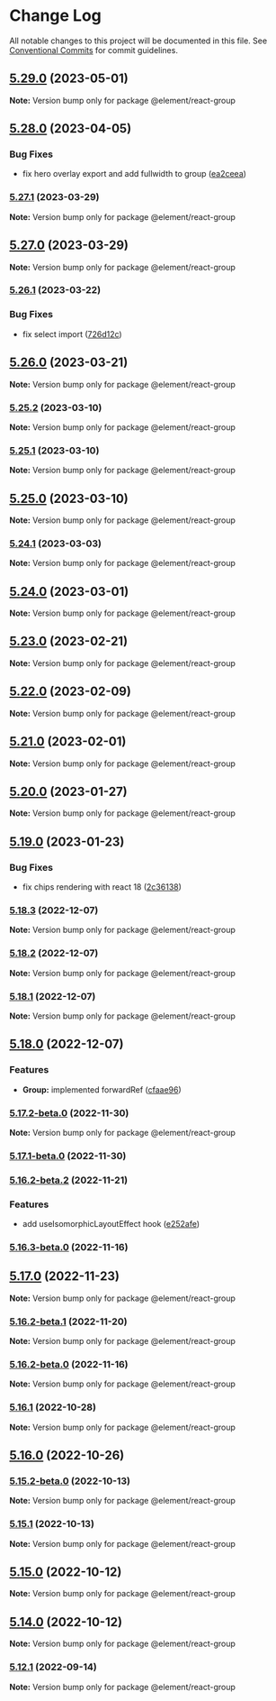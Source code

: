 # Change Log

All notable changes to this project will be documented in this file.
See [Conventional Commits](https://conventionalcommits.org) for commit guidelines.

## [5.29.0](https://github.platforms.engineering/element/element-react/compare/v5.28.0...v5.29.0) (2023-05-01)

**Note:** Version bump only for package @element/react-group

## [5.28.0](https://github.platforms.engineering/element/element-react/compare/v5.27.1...v5.28.0) (2023-04-05)

### Bug Fixes

-   fix hero overlay export and add fullwidth to group ([ea2ceea](https://github.platforms.engineering/element/element-react/commits/ea2ceea76ec8206e0d29e68d9e0aa2006e18f75a))

### [5.27.1](https://github.platforms.engineering/element/element-react/compare/v5.27.0...v5.27.1) (2023-03-29)

**Note:** Version bump only for package @element/react-group

## [5.27.0](https://github.platforms.engineering/element/element-react/compare/v5.26.1...v5.27.0) (2023-03-29)

**Note:** Version bump only for package @element/react-group

### [5.26.1](https://github.platforms.engineering/element/element-react/compare/v5.26.0...v5.26.1) (2023-03-22)

### Bug Fixes

-   fix select import ([726d12c](https://github.platforms.engineering/element/element-react/commits/726d12c2bb8724fe432b9c34fde3652b24d2f8bb))

## [5.26.0](https://github.platforms.engineering/element/element-react/compare/v5.25.2...v5.26.0) (2023-03-21)

**Note:** Version bump only for package @element/react-group

### [5.25.2](https://github.platforms.engineering/element/element-react/compare/v5.25.1...v5.25.2) (2023-03-10)

**Note:** Version bump only for package @element/react-group

### [5.25.1](https://github.platforms.engineering/element/element-react/compare/v5.25.0...v5.25.1) (2023-03-10)

**Note:** Version bump only for package @element/react-group

## [5.25.0](https://github.platforms.engineering/element/element-react/compare/v5.24.1...v5.25.0) (2023-03-10)

**Note:** Version bump only for package @element/react-group

### [5.24.1](https://github.platforms.engineering/element/element-react/compare/v5.24.0...v5.24.1) (2023-03-03)

**Note:** Version bump only for package @element/react-group

## [5.24.0](https://github.platforms.engineering/element/element-react/compare/v5.23.0...v5.24.0) (2023-03-01)

**Note:** Version bump only for package @element/react-group

## [5.23.0](https://github.platforms.engineering/element/element-react/compare/v5.22.0...v5.23.0) (2023-02-21)

**Note:** Version bump only for package @element/react-group

## [5.22.0](https://github.platforms.engineering/element/element-react/compare/v5.21.0...v5.22.0) (2023-02-09)

**Note:** Version bump only for package @element/react-group

## [5.21.0](https://github.platforms.engineering/element/element-react/compare/v5.20.0...v5.21.0) (2023-02-01)

**Note:** Version bump only for package @element/react-group

## [5.20.0](https://github.platforms.engineering/element/element-react/compare/v5.19.0...v5.20.0) (2023-01-27)

**Note:** Version bump only for package @element/react-group

## [5.19.0](https://github.platforms.engineering/element/element-react/compare/v5.18.3...v5.19.0) (2023-01-23)

### Bug Fixes

-   fix chips rendering with react 18 ([2c36138](https://github.platforms.engineering/element/element-react/commits/2c36138841e39f707dc041ab0e40585243ef3cde))

### [5.18.3](https://github.platforms.engineering/element/element-react/compare/v5.18.2...v5.18.3) (2022-12-07)

**Note:** Version bump only for package @element/react-group

### [5.18.2](https://github.platforms.engineering/element/element-react/compare/v5.18.1...v5.18.2) (2022-12-07)

**Note:** Version bump only for package @element/react-group

### [5.18.1](https://github.platforms.engineering/element/element-react/compare/v5.18.0...v5.18.1) (2022-12-07)

**Note:** Version bump only for package @element/react-group

## [5.18.0](https://github.platforms.engineering/element/element-react/compare/v5.17.2-beta.0...v5.18.0) (2022-12-07)

### Features

-   **Group:** implemented forwardRef ([cfaae96](https://github.platforms.engineering/element/element-react/commits/cfaae96ece37604185dc33958fc7497d7fc80a15))

### [5.17.2-beta.0](https://github.platforms.engineering/element/element-react/compare/v5.17.1-beta.0...v5.17.2-beta.0) (2022-11-30)

**Note:** Version bump only for package @element/react-group

### [5.17.1-beta.0](https://github.platforms.engineering/element/element-react/compare/v5.17.0...v5.17.1-beta.0) (2022-11-30)

### [5.16.2-beta.2](https://github.platforms.engineering/element/element-react/compare/v5.0.1-1...v5.16.2-beta.2) (2022-11-21)

### Features

-   add useIsomorphicLayoutEffect hook ([e252afe](https://github.platforms.engineering/element/element-react/commits/e252afe721d85bff142b239414f1889bc771e442))

### [5.16.3-beta.0](https://github.platforms.engineering/element/element-react/compare/v5.16.2-beta.0...v5.16.3-beta.0) (2022-11-16)

## [5.17.0](https://github.platforms.engineering/element/element-react/compare/v5.16.2-beta.1...v5.17.0) (2022-11-23)

**Note:** Version bump only for package @element/react-group

### [5.16.2-beta.1](https://github.platforms.engineering/element/element-react/compare/v5.16.2-beta.0...v5.16.2-beta.1) (2022-11-20)

**Note:** Version bump only for package @element/react-group

### [5.16.2-beta.0](https://github.platforms.engineering/element/element-react/compare/v5.16.1...v5.16.2-beta.0) (2022-11-16)

**Note:** Version bump only for package @element/react-group

### [5.16.1](https://github.platforms.engineering/element/element-react/compare/v5.16.0...v5.16.1) (2022-10-28)

**Note:** Version bump only for package @element/react-group

## [5.16.0](https://github.platforms.engineering/element/element-react/compare/v5.15.2-beta.0...v5.16.0) (2022-10-26)

### [5.15.2-beta.0](https://github.platforms.engineering/element/element-react/compare/v5.15.0...v5.15.1) (2022-10-13)

**Note:** Version bump only for package @element/react-group

### [5.15.1](https://github.platforms.engineering/element/element-react/compare/v5.15.0...v5.15.1) (2022-10-13)

**Note:** Version bump only for package @element/react-group

## [5.15.0](https://github.platforms.engineering/element/element-react/compare/v5.14.0...v5.15.0) (2022-10-12)

**Note:** Version bump only for package @element/react-group

## [5.14.0](https://github.platforms.engineering/element/element-react/compare/v5.14.0-alpha.0...v5.14.0) (2022-10-12)

**Note:** Version bump only for package @element/react-group

### [5.12.1](https://github.platforms.engineering/element/element-react/compare/v5.12.0...v5.12.1) (2022-09-14)

**Note:** Version bump only for package @element/react-group

